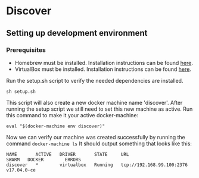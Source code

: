 # Discover

## Setting up development environment

### Prerequisites 
* Homebrew must be installed. Installation instructions can be found [here](https://brew.sh/).
* VirtualBox must be installed. Installation instructions can be found [here](https://www.virtualbox.org/wiki/Downloads).

Run the setup.sh script to verify the needed dependencies are installed.

`sh setup.sh`

This script will also create a new docker machine name 'discover'.
After running the setup script we still need to set this new machine as active.
Run this command to make it your active docker-machine:

`eval "$(docker-machine env discover)"`

Now we can verify our machine was created successfully by running the command `docker-machine ls`
It should output something that looks like this:

```
NAME       ACTIVE   DRIVER       STATE     URL                         SWARM   DOCKER        ERRORS
discover   *        virtualbox   Running   tcp://192.168.99.100:2376           v17.04.0-ce
```
